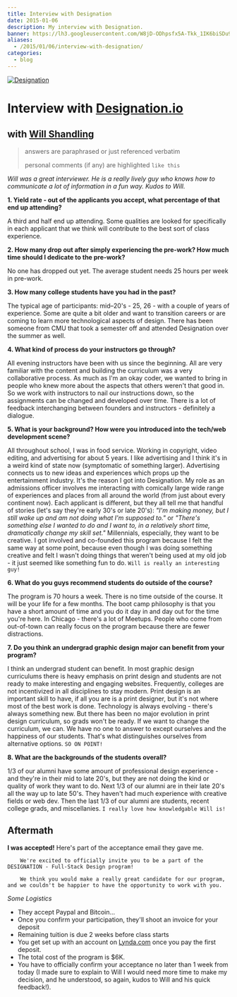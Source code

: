 ```yaml
---
title: Interview with Designation
date: 2015-01-06
description: My interview with Designation.
banner: https://lh3.googleusercontent.com/W8jD-ODhpsfx5A-Tkk_1IK6biSDu9zB2rNisXodUi23c3Ilz8HeOaJcdxUUtvAr8LL2jRD8EHGAu34kWfpL12JLAb0h08iMcNR1Li29QuQqWtc8nxpfC6CJM1g_xQ9Ud4UyArc0oyUfBFBr-1hM7momADQ7o3yXInIDU8nt_S-gjPGzl5EbGfA0ZNiQ8rl94hO3YHH4bB2DMBmdHk-flpoDYgBNqHoUbwbXUD8J0B4jA_JucuLEY2A_dfnLamS36r54MGk_DxJel9BrSQ0kBgPl7MncT36js3TATjDCXluzuTLe_w8-dyz3nGxrNQVMYQdNfAfAL78r88av8Owwd79rHpGYMrXPyns0E1oKNGLhAPgeKe2n6tYVCLFgo0Q3oSSkHdRCGpXX1OXhrwOYgLJ2KtIjTSxX64z7hLl7XKvsYrtIjHdVWNVl2LCTJ5VKHkD1yp_Mw2KrdwC1_0S-enioP-vp8buOcvR30qogyIhYgzUH15gf6F5Iymlr1h0ZFsuE2f7rSokYkmF8emIHwZN1dx0XRdGsp7phJBikdiO5vZnfhS-Lg0e1ophYNyS637_rjWIhMKWuw7KjSnpMCrhZyxvMIKHXgP5dAIy8pauF_0sO4sGP57Tx6Q70PzkOL=w1200-h630-no
aliases:
  - /2015/01/06/interview-with-designation/
categories:
  - blog
---
```


[![Designation](https://designation.io/downloads/designation_logo_black/designation_vertical_black.png)](https://designation.io)

# Interview with [Designation.io](https://designation.io 'Designation')

## with [Will Shandling](https://www.linkedin.com/in/wshandling 'Will Shandling')

> answers are paraphrased or just referenced verbatim
>
> personal comments (if any) are highlighted `like this`

_Will was a great interviewer. He is a really lively guy who knows how to communicate a lot of information in a fun way. Kudos to Will._

**1. Yield rate - out of the applicants you accept, what percentage of that end up attending?**

A third and half end up attending. Some qualities are looked for specifically in each applicant that we think will contribute to the best sort of class experience.

**2. How many drop out after simply experiencing the pre-work? How much time should I dedicate to the pre-work?**

No one has dropped out yet. The average student needs 25 hours per week in pre-work.

**3. How many college students have you had in the past?**

The typical age of participants: mid–20's - 25, 26 - with a couple of years of experience. Some are quite a bit older and want to transition careers or are coming to learn more technological aspects of design. There has been someone from CMU that took a semester off and attended Designation over the summer as well.

**4. What kind of process do your instructors go through?**

All evening instructors have been with us since the beginning. All are very familiar with the content and building the curriculum was a very collaborative process. As much as I'm an okay coder, we wanted to bring in people who knew more about the aspects that others weren't that good in. So we work with instructors to nail our instructions down, so the assignments can be changed and developed over time. There is a lot of feedback interchanging between founders and instructors - definitely a dialogue.

**5. What is your background? How were you introduced into the tech/web development scene?**

All throughout school, I was in food service. Working in copyright, video editing, and advertising for about 5 years. I like advertising and I think it's in a weird kind of state now (symptomatic of something larger). Advertising connects us to new ideas and experiences which props up the entertainment industry. It's the reason I got into Designation. My role as an admissions officer involves me interacting with comically large wide range of experiences and places from all around the world (from just about every continent now). Each applicant is different, but they all tell me that handful of stories (let's say they're early 30's or late 20's): _"I'm making money, but I still wake up and am not doing what I'm supposed to."_ or _"There's something else I wanted to do and I want to, in a relatively short time, dramatically change my skill set."_ Millennials, especially, they want to be creative. I got involved and co-founded this program because I felt the same way at some point, because even though I was doing something creative and felt I wasn't doing things that weren't being used at my old job - it just seemed like something fun to do. `Will is really an interesting guy!`

**6. What do you guys recommend students do outside of the course?**

The program is 70 hours a week. There is no time outside of the course. It will be your life for a few months. The boot camp philosophy is that you have a short amount of time and you do it day in and day out for the time you're here. In Chicago - there's a lot of Meetups. People who come from out-of-town can really focus on the program because there are fewer distractions.

**7. Do you think an undergrad graphic design major can benefit from your program?**

I think an undergrad student can benefit. In most graphic design curriculums there is heavy emphasis on print design and students are not ready to make interesting and engaging websites. Frequently, colleges are not incentivized in all disciplines to stay modern. Print design is an important skill to have, if all you are is a print designer, but it's not where most of the best work is done. Technology is always evolving - there's always something new. But there has been no major evolution in print design curriculum, so grads won't be ready. If we want to change the curriculum, we can. We have no one to answer to except ourselves and the happiness of our students. That's what distinguishes ourselves from alternative options. `SO ON POINT!`

**8. What are the backgrounds of the students overall?**

1/3 of our alumni have some amount of professional design experience - and they're in their mid to late 20's, but they are not doing the kind or quality of work they want to do. Next 1/3 of our alumni are in their late 20's all the way up to late 50's. They haven't had much experience with creative fields or web dev. Then the last 1/3 of our alumni are students, recent college grads, and miscellanies. `I really love how knowledgable Will is!`

## Aftermath

**I was accepted!** Here's part of the acceptance email they gave me.

        We're excited to officially invite you to be a part of the DESIGNATION - Full-Stack Design program!

        We think you would make a really great candidate for our program, and we couldn't be happier to have the opportunity to work with you.

_Some Logistics_

- They accept Paypal and Bitcoin...
- Once you confirm your participation, they'll shoot an invoice for your deposit
- Remaining tuition is due 2 weeks before class starts
- You get set up with an account on [Lynda.com](https://lynda.com 'Lynda') once you pay the first deposit.
- The total cost of the program is \$6K.
- You have to officially confirm your acceptance no later than 1 week from today (I made sure to explain to Will I would need more time to make my decision, and he understood, so again, kudos to Will and his quick feedback!).

